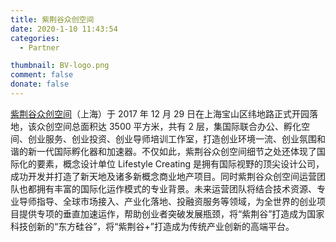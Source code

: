 ```yaml
---
title: 紫荆谷众创空间
date: 2020-1-10 11:43:54
categories:
  - Partner

thumbnail: BV-logo.png
comment: false
donate: false
---
```


[紫荆谷众创空间][1]（上海）于 2017 年 12 月 29 日在上海宝山区纬地路正式开园落地，该众创空间总面积达 3500 平方米，共有 2 层，集国际联合办公、孵化空间、创业服务、创业投资、创业导师培训工作室，打造创业环境一流、创业氛围和谐的新一代国际孵化器和加速器。不仅如此，紫荆谷众创空间细节之处还体现了国际化的要素，概念设计单位 Lifestyle Creating 是拥有国际视野的顶尖设计公司，成功开发并打造了新天地及诸多新概念商业地产项目。同时紫荆谷众创空间运营团队也都拥有丰富的国际化运作模式的专业背景。未来运营团队将结合技术资源、专业导师指导、全球市场接入、产业化落地、投融资服务等领域，为全世界的创业项目提供专项的垂直加速运作，帮助创业者突破发展瓶颈，将“紫荆谷”打造成为国家科技创新的“东方硅谷”，将“紫荆谷+”打造成为传统产业创新的高端平台。

[1]: http://www.bauhiniavalley.com/
